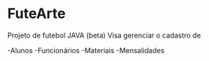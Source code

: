 # FuteArte
Projeto de futebol JAVA (beta)
Visa gerenciar o cadastro de 

-Alunos
-Funcionários
-Materiais 
-Mensalidades


